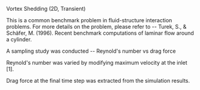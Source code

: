Vortex Shedding (2D, Transient)

This is a common benchmark problem in fluid-structure interaction problems. 
For more details on the problem, please refer to  -- 
Turek, S., & Schäfer, M. (1996). Recent benchmark computations of laminar flow
around a cylinder.


A sampling study was conducted -- Reynold's number vs drag force 

Reynold's number was varied by modifying maximum velocity at the inlet [1].

Drag force at the final time step was extracted from the simulation results.
